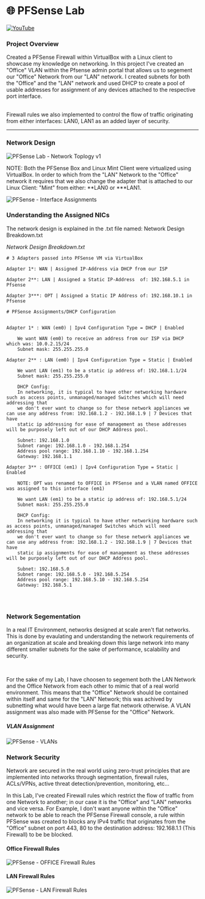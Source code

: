 <h1>🌐 PFSense Lab </h1>

[![YouTube](http://i.ytimg.com/vi/mIEBfNq9spo/hqdefault.jpg)](https://www.youtube.com/watch?v=mIEBfNq9spo)
<h3>Project Overview</h3>

Created a PFSense Firewall within VirtualBox with a Linux client to showcase my knowledge on networking. In this project I've created an "Office" VLAN within the Pfsense admin portal that allows us to segement our "Office" Network from our "LAN" network. I created subnets for both the "Office" and the "LAN" network and used DHCP to create a pool of usable addresses for assignment of any devices attached to the respective port interface.

</br>Firewall rules we also implemented to control the flow of traffic originating from either interfaces: LAN0, LAN1 as an added layer of security.

___

<h3>Network Design</h3>


![PFSense Lab - Network Toplogy v1](https://github.com/user-attachments/assets/60c931d5-32e7-4ffc-ab02-f19f76200bf1)

NOTE: Both the PFSense Box and Linux Mint Client were virtualized using VirtualBox. In order to which from the "LAN" Network to the "Office" network it requires that we also change the adapter that is attached to our Linux Client: "Mint" from either: **LAN0 or ***LAN1.

![PFSense - Interface Assignments](https://github.com/user-attachments/assets/b3d9e417-ec79-462f-ad0f-c9981ed0fc17)

<h3>Understanding the Assigned NICs</h3>
<p>The network design is explained in the .txt file named: Network Design Breakdown.txt</p>


<i>Network Design Breakdown.txt</i>

```
# 3 Adapters passed into PFSense VM via VirtualBox

Adapter 1*: WAN | Assigned IP-Address via DHCP from our ISP

Adapter 2**: LAN | Assigned a Static IP-Address  of: 192.168.5.1 in Pfsense

Adapter 3***: OPT | Assigned a Static IP Address of: 192.168.10.1 in Pfsense

# PFSense Assignments/DHCP Configuration


Adapter 1* : WAN (em0) | Ipv4 Configuration Type = DHCP | Enabled
	
	We want WAN (em0) to receive an address from our ISP via DHCP which was: 10.0.2.15/24
	Subnet mask: 255.255.255.0

Adapter 2** : LAN (em0) | Ipv4 Configuration Type = Static | Enabled
	
	We want LAN (em1) to be a static ip address of: 192.168.1.1/24
	Subnet mask: 255.255.255.0

	DHCP Config:
	In networking, it is typical to have other networking hardware such as access points, unmanaged/managed Switches which will need addressing that 
	we don't ever want to change so for these network appliances we can use any address from: 192.168.1.2 - 192.168.1.9 | 7 Devices that have
	static ip addressing for ease of management as these addresses will be purposely left out of our DHCP Address pool.

	Subnet: 192.168.1.0
	Subnet range: 192.168.1.0 - 192.168.1.254
	Address pool range: 192.168.1.10 - 192.168.1.254
	Gateway: 192.168.1.1

Adapter 3** : OFFICE (em1) | Ipv4 Configuration Type = Static | Enabled

	NOTE: OPT was renamed to OFFICE in PFSense and a VLAN named OFFICE was assigned to this interface (em1) 
	
	We want LAN (em1) to be a static ip address of: 192.168.5.1/24
	Subnet mask: 255.255.255.0

	DHCP Config:
	In networking it is typical to have other networking hardware such as access points, unmanaged/managed Switches which will need addressing that 
	we don't ever want to change so for these network appliances we can use any address from: 192.168.1.2 - 192.168.1.9 | 7 Devices that have
	static ip assignments for ease of management as these addresses will be purposely left out of our DHCP Address pool.

	Subnet: 192.168.5.0
	Subnet range: 192.168.5.0 - 192.168.5.254
	Address pool range: 192.168.5.10 - 192.168.5.254
	Gateway: 192.168.5.1

	
	
```

<h3>Network Segementation</h3>
<p>In a real IT Environment, networks designed at scale aren't flat networks. This is done by evaulating and understanding the network requirements of an organization at scale and breaking down this large network into many different smaller subnets for the sake of performance, scalability and security.</p>

</br>
<p>For the sake of my Lab, I have choosen to segement both the LAN Network and the Office Network from each other to mimic that of a real world environment. This means that the "Office" Network should be contained within itself and same for the "LAN" Network; this was achived by subnetting what would have been a large flat network otherwise. A VLAN assignment was also made with PFSense for the "Office" Network.</p>

<h5>VLAN Assignment</h5>

![PFSense - VLANs](https://github.com/user-attachments/assets/811cdb27-ce7f-451b-b981-b41a225510bc)

<h3>Network Security</h3>
<p>Network are secured in the real world using zero-trust principles that are implemented into networks through segmentation, firewall rules, ACLs/VPNs, active threat detection/prevention, monitoring, etc... 

In this Lab, I've created Firewall rules which restrict the flow of traffic from one Network to another; in our case it is the "Office" and "LAN" networks and vice versa. For Example, I don't want anyone within the "Office" network to be able to reach the PFSense Firewall console, a rule within PFSense was created to blocks any IPv4 traffic that originates from the "Office" subnet on port 443, 80 to the destination address: 192.168.1.1 (This Firewall) to be be blocked.</p>

<h4>Office Firewall Rules</h4>

![PFSense - OFFICE Firewall Rules](https://github.com/user-attachments/assets/5292d362-34e4-4d06-95f8-c58e76945439)

<h4>LAN Firewall Rules</h4>

![PFSense - LAN Firewall Rules](https://github.com/user-attachments/assets/506d9500-f174-4309-b510-23c5aafbc8e3)




